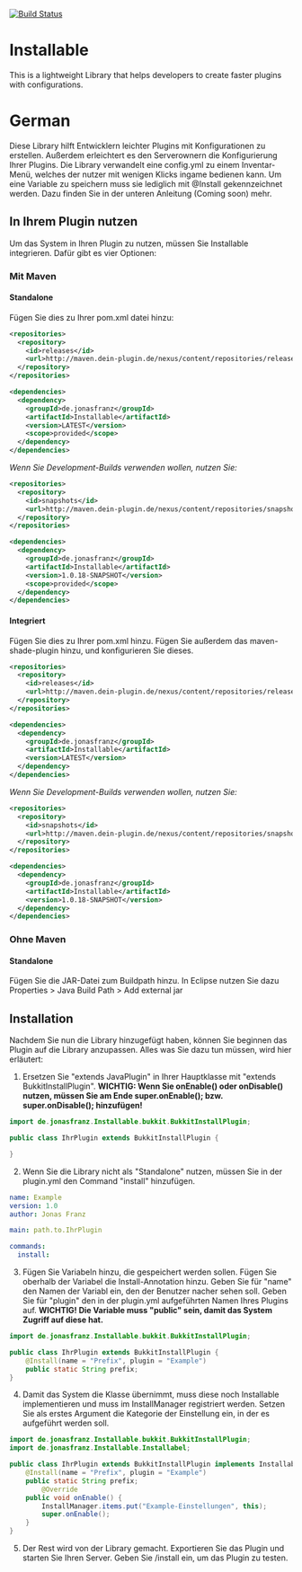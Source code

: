 [![Build Status](https://travis-ci.org/JonasFranzDEV/Installable.svg?branch=master)](https://travis-ci.org/JonasFranzDEV/Installable)
# Installable
This is a lightweight Library that helps developers to create faster plugins with configurations. 

# German
Diese Library hilft Entwicklern leichter Plugins mit Konfigurationen zu erstellen. Außerdem erleichtert es den Serverownern die Konfigurierung Ihrer Plugins. 
Die Library verwandelt eine config.yml zu einem Inventar-Menü, welches der nutzer mit wenigen Klicks ingame bedienen kann. Um eine Variable zu speichern muss sie lediglich mit @Install gekennzeichnet werden. Dazu finden Sie in der unteren Anleitung (Coming soon) mehr.
## In Ihrem Plugin nutzen
Um das System in Ihren Plugin zu nutzen, müssen Sie Installable integrieren. Dafür gibt es vier Optionen:
### Mit Maven
#### Standalone
Fügen Sie dies zu Ihrer pom.xml datei hinzu:
```xml
<repositories>
  <repository>
    <id>releases</id>
    <url>http://maven.dein-plugin.de/nexus/content/repositories/releases</url>
  </repository>
</repositories>

<dependencies>
  <dependency>
    <groupId>de.jonasfranz</groupId>
    <artifactId>Installable</artifactId>
    <version>LATEST</version>
    <scope>provided</scope>
  </dependency>
</dependencies>
```
*Wenn Sie Development-Builds verwenden wollen, nutzen Sie:*
```xml
<repositories>
  <repository>
    <id>snapshots</id>
    <url>http://maven.dein-plugin.de/nexus/content/repositories/snapshots</url>
  </repository>
</repositories>

<dependencies>
  <dependency>
    <groupId>de.jonasfranz</groupId>
    <artifactId>Installable</artifactId>
    <version>1.0.18-SNAPSHOT</version>
    <scope>provided</scope>
  </dependency>
</dependencies>
```
#### Integriert
Fügen Sie dies zu Ihrer pom.xml hinzu. Fügen Sie außerdem das maven-shade-plugin hinzu, und konfigurieren Sie dieses.
```xml
<repositories>
  <repository>
    <id>releases</id>
    <url>http://maven.dein-plugin.de/nexus/content/repositories/releases</url>
  </repository>
</repositories>

<dependencies>
  <dependency>
    <groupId>de.jonasfranz</groupId>
    <artifactId>Installable</artifactId>
    <version>LATEST</version>
  </dependency>
</dependencies>
```
*Wenn Sie Development-Builds verwenden wollen, nutzen Sie:*
```xml
<repositories>
  <repository>
    <id>snapshots</id>
    <url>http://maven.dein-plugin.de/nexus/content/repositories/snapshots</url>
  </repository>
</repositories>

<dependencies>
  <dependency>
    <groupId>de.jonasfranz</groupId>
    <artifactId>Installable</artifactId>
    <version>1.0.18-SNAPSHOT</version>
  </dependency>
</dependencies>
```
### Ohne Maven
#### Standalone
Fügen Sie die JAR-Datei zum Buildpath hinzu. In Eclipse nutzen Sie dazu Properties > Java Build Path > Add external jar
## Installation
Nachdem Sie nun die Library hinzugefügt haben, können Sie beginnen das Plugin auf die Library anzupassen. Alles was Sie dazu tun müssen, wird hier erläutert:

1) Ersetzen Sie "extends JavaPlugin" in Ihrer Hauptklasse mit "extends BukkitInstallPlugin". **WICHTIG: Wenn Sie onEnable() oder onDisable() nutzen, müssen Sie am Ende super.onEnable(); bzw. super.onDisable(); hinzufügen!**
```java
import de.jonasfranz.Installable.bukkit.BukkitInstallPlugin;

public class IhrPlugin extends BukkitInstallPlugin {

}

```
2) Wenn Sie die Library nicht als "Standalone" nutzen, müssen Sie in der plugin.yml den Command "install" hinzufügen.
````yaml
name: Example
version: 1.0
author: Jonas Franz

main: path.to.IhrPlugin

commands:
  install:
````
3) Fügen Sie Variabeln hinzu, die gespeichert werden sollen. Fügen Sie oberhalb der Variabel die Install-Annotation hinzu. Geben Sie für "name" den Namen der Variabl ein, den der Benutzer nacher sehen soll. Geben Sie für "plugin" den in der plugin.yml aufgeführten Namen Ihres Plugins auf. **WICHTIG! Die Variable muss "public" sein, damit das System Zugriff auf diese hat.**
```java
import de.jonasfranz.Installable.bukkit.BukkitInstallPlugin;

public class IhrPlugin extends BukkitInstallPlugin {
	@Install(name = "Prefix", plugin = "Example")
	public static String prefix;
}

```
4) Damit das System die Klasse übernimmt, muss diese noch Installable implementieren und muss im InstallManager registriert werden. Setzen Sie als erstes Argument die Kategorie der Einstellung ein, in der es aufgeführt werden soll.
```java
import de.jonasfranz.Installable.bukkit.BukkitInstallPlugin;
import de.jonasfranz.Installable.Installabel;

public class IhrPlugin extends BukkitInstallPlugin implements Installabel{
	@Install(name = "Prefix", plugin = "Example")
	public static String prefix;
		@Override
	public void onEnable() {
		InstallManager.items.put("Example-Einstellungen", this);
		super.onEnable();
	}
}

```
5) Der Rest wird von der Library gemacht. Exportieren Sie das Plugin und starten Sie Ihren Server. Geben Sie /install ein, um das Plugin zu testen.

